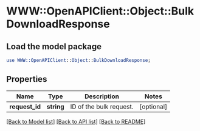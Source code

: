 # WWW::OpenAPIClient::Object::BulkDownloadResponse

## Load the model package
```perl
use WWW::OpenAPIClient::Object::BulkDownloadResponse;
```

## Properties
Name | Type | Description | Notes
------------ | ------------- | ------------- | -------------
**request_id** | **string** | ID of the bulk request. | [optional] 

[[Back to Model list]](../README.md#documentation-for-models) [[Back to API list]](../README.md#documentation-for-api-endpoints) [[Back to README]](../README.md)


